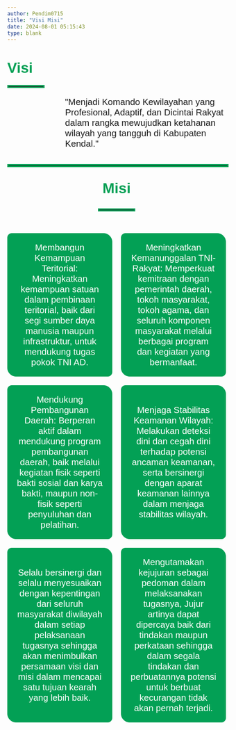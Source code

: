 ```yaml
---
author: Pendim0715
title: "Visi Misi"
date: 2024-08-01 05:15:43
type: blank
---
```

<h1 class="MsoNormal" style="margin-bottom: 0cm;"><span style="font-size: 25pt; font-family: 'Poppins', sans-serif;"><span style="color: #03A055;"><span style="vertical-align: inherit;"><span style="vertical-align: inherit;"><span style="vertical-align: inherit;"><span style="vertical-align: inherit;"><span style="vertical-align: inherit;"><span style="vertical-align: inherit;"><span style="vertical-align: inherit;"><span style="vertical-align: inherit;"><span style="vertical-align: inherit;"><span style="vertical-align: inherit;"><span style="vertical-align: inherit;">Visi</span></span></span></span></span></span></span></span></span></span></span></span></span></h1>

<hr style="border: 3px solid #03A055; width: 80px; margin-top:20px; margin-bottom: 20px;">

<p class="MsoNormal text-black dark:text-white" style="margin-bottom: 0cm; margin-left: 100pt; "><span style="font-size: 10pt; font-family: 'Poppins', sans-serif;"><o:p></o:p></span><span style="font-size: 10pt; font-family: 'Poppins', sans-serif;"><span style="vertical-align: inherit;"><span style="vertical-align: inherit;"><span style="vertical-align: inherit;"><span style="vertical-align: inherit;"><span style="vertical-align: inherit;"><span style="vertical-align: inherit;"><span style="vertical-align: inherit;"><span style="vertical-align: inherit;"><span style="vertical-align: inherit;"><span style="vertical-align: inherit;"><span style="text-align: center; font-size: 15.4pt">"Menjadi Komando Kewilayahan yang Profesional, Adaptif, dan Dicintai Rakyat dalam rangka mewujudkan ketahanan wilayah yang tangguh di Kabupaten Kendal."</span></span></span></span></span></span></span></span></span></span></span><o:p></o:p></span></p>

<p class="MsoNormal" style="text-indent: -21.3pt;  margin: 0cm 0cm 0cm 21.3pt;"><span style="font-size: 10pt; font-family: 'Poppins', sans-serif; color: black;"><o:p>&nbsp;</o:p></span></p>
<hr style="border: 3px solid #03A055; width: 100%; margin-top:20px; margin-bottom: 30px;">

<h1 class="MsoNormal" style="text-indent: -21.3pt;  margin: 0cm 0cm 0cm 21.3pt; text-align:center;margin-bottom: 20pt;"><span style="font-size: 25pt; font-family: 'Poppins', sans-serif;"><span style="color: #03A055;"><span style="vertical-align: inherit;"><span style="vertical-align: inherit;"><span style="vertical-align: inherit;"><span style="vertical-align: inherit;"><span style="vertical-align: inherit;"><span style="vertical-align: inherit;"><span style="vertical-align: inherit;"><span style="vertical-align: inherit;"><span style="vertical-align: inherit;"><span style="vertical-align: inherit;"><span style="vertical-align: inherit;">Misi</span></span></span></span></span></span></span></span></span></span></span><span style="color: black;"><o:p></o:p></span></span></h1>

<hr style="border: 3px solid #03A055; width: 80px; margin-top:20px; margin-bottom: 50px; margin-left: auto; margin-right: auto;">

<div style="display: flex; flex-wrap: wrap; gap: 20px;">
    <div style="flex: 1 1 calc(33.333% - 20px); border: 1px solid #03A055; padding: 20px; border-top-left-radius: 10px; border-top-right-radius: 20px; border-bottom-left-radius: 20px; border-bottom-right-radius: 10px; background-color: #03A055; color: white; display: flex; justify-content: center; align-items: center; text-align: center;">
        <p class="MsoListParagraph" style="margin: 0cm 0cm 0cm 0cm;">
            <span style="font-size: 15.4pt; font-family: 'Poppins', sans-serif;">
                <span style="vertical-align: inherit;">Membangun Kemampuan Teritorial: Meningkatkan kemampuan satuan dalam pembinaan teritorial, baik dari segi sumber daya manusia maupun infrastruktur, untuk mendukung tugas pokok TNI AD.</span>
            </span>
        </p>
    </div>
    <div style="flex: 1 1 calc(33.333% - 20px); border: 1px solid #03A055; padding: 20px; border-top-left-radius: 10px; border-top-right-radius: 20px; border-bottom-left-radius: 20px; border-bottom-right-radius: 10px; background-color: #03A055; color: white; display: flex; justify-content: center; align-items: center; text-align: center;">
        <p class="MsoListParagraph" style="margin: 0cm 0cm 0cm 0cm;">
            <span style="font-size: 15.4pt; font-family: 'Poppins', sans-serif;">
                <span style="vertical-align: inherit;">
                    <span style="vertical-align: inherit;">Meningkatkan Kemanunggalan TNI-Rakyat: Memperkuat kemitraan dengan pemerintah daerah, tokoh masyarakat, tokoh agama, dan seluruh komponen masyarakat melalui berbagai program dan kegiatan yang bermanfaat.</span>
                </span>
            </span>
        </p>
    </div>
    <div style="flex: 1 1 calc(33.333% - 20px); border: 1px solid #03A055; padding: 20px; border-top-left-radius: 10px; border-top-right-radius: 20px; border-bottom-left-radius: 20px; border-bottom-right-radius: 10px; background-color: #03A055; color: white; display: flex; justify-content: center; align-items: center; text-align: center;">
        <p class="MsoListParagraph" style="margin: 0cm 0cm 0cm 0cm;">
            <span style="font-size: 15.4pt; font-family: 'Poppins', sans-serif;">
                <span style="vertical-align: inherit;">
                    <span style="vertical-align: inherit;">Mendukung Pembangunan Daerah: Berperan aktif dalam mendukung program pembangunan daerah, baik melalui kegiatan fisik seperti bakti sosial dan karya bakti, maupun non-fisik seperti penyuluhan dan pelatihan.</span>
                </span>
            </span>
        </p>
    </div>
    <div style="flex: 1 1 calc(33.333% - 20px); border: 1px solid #03A055; padding: 20px; border-top-left-radius: 10px; border-top-right-radius: 20px; border-bottom-left-radius: 20px; border-bottom-right-radius: 10px; background-color: #03A055; color: white; display: flex; justify-content: center; align-items: center; text-align: center;">
        <p class="MsoListParagraph" style="margin: 0cm 0cm 0cm 0cm;">
            <span style="font-size: 15.4pt; font-family: 'Poppins', sans-serif;">
                <span style="vertical-align: inherit;">
                    <span style="vertical-align: inherit;">Menjaga Stabilitas Keamanan Wilayah: Melakukan deteksi dini dan cegah dini terhadap potensi ancaman keamanan, serta bersinergi dengan aparat keamanan lainnya dalam menjaga stabilitas wilayah.</span>
                </span>
            </span>
        </p>
    </div>
    <div style="flex: 1 1 calc(33.333% - 20px); border: 1px solid #03A055; padding: 20px; border-top-left-radius: 10px; border-top-right-radius: 20px; border-bottom-left-radius: 20px; border-bottom-right-radius: 10px; background-color: #03A055; color: white; display: flex; justify-content: center; align-items: center; text-align: center;">
        <p class="MsoListParagraph" style="margin: 0cm 0cm 0cm 0cm;">
            <span style="font-size: 15.4pt; font-family: 'Poppins', sans-serif;">
                <span style="vertical-align: inherit;">
                    <span style="vertical-align: inherit;">Selalu bersinergi dan selalu menyesuaikan dengan kepentingan dari seluruh masyarakat diwilayah dalam setiap pelaksanaan tugasnya sehingga akan menimbulkan persamaan visi dan misi dalam mencapai satu tujuan kearah yang lebih baik.</span>
                </span>
            </span>
        </p>
    </div>
    <div style="flex: 1 1 calc(33.333% - 20px); border: 1px solid #03A055; padding: 20px; border-top-left-radius: 10px; border-top-right-radius: 20px; border-bottom-left-radius: 20px; border-bottom-right-radius: 10px; background-color: #03A055; color: white; display: flex; justify-content: center; align-items: center; text-align: center;">
        <p class="MsoListParagraph" style="margin: 0cm 0cm 0cm 0cm;">
            <span style="font-size: 15.4pt; font-family: 'Poppins', sans-serif;">
                <span style="vertical-align: inherit;">
                    <span style="vertical-align: inherit;">Mengutamakan kejujuran sebagai pedoman dalam melaksanakan tugasnya, Jujur artinya dapat dipercaya baik dari tindakan maupun perkataan sehingga dalam segala tindakan dan perbuatannya potensi untuk berbuat kecurangan tidak akan pernah terjadi.</span>
                </span>
            </span>
        </p>
    </div>
    
</div>

<style>
@media screen and (max-width: 768px) {
  div[style*="flex-wrap: wrap;"] {
    flex-direction: column; /* Atur agar kotak ditampilkan secara vertikal */
    gap: 15px; /* Tambahkan jarak antar elemen */
  }

  div[style*="flex: 1 1 calc(33.333% - 20px);"] {
    flex: 1 1 100%; /* Kotak mengambil seluruh lebar container */
    margin: 0 auto; /* Pusatkan elemen */
    max-width: 100%; /* Pastikan lebar tetap seragam */
    height: auto; /* Tinggi otomatis mengikuti konten */
    box-sizing: border-box; /* Pastikan padding tidak memengaruhi ukuran total */
  }

  div[style*="padding: 20px;"] {
    display: flex; /* Pastikan konten di dalam terpusat */
    justify-content: center;
    align-items: center;
    text-align: center;
    height: auto; /* Tinggi otomatis mengikuti konten */
  }
}
</style>